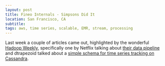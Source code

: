 ```yaml
---
layout: post
title: Fineo Internals - Simpsons Did It
location: San Francisco, CA
subtitle:
tags: aws, time series, scalable, EMR, stream, processing
---
```


Last week a couple of articles came out, highlighted by the wonderful [Hadoop Weekly](https://www.hadoopweekly.com/), specifically one by Netflix talking about [their data pipeline](http://techblog.netflix.com/2016/02/evolution-of-netflix-data-pipeline.html) and dtrapezoid talked about a [simple schema for time series tracking on Cassandra](http://dtrapezoid.com/time-series-data-modeling-for-medical-devices.html). 

